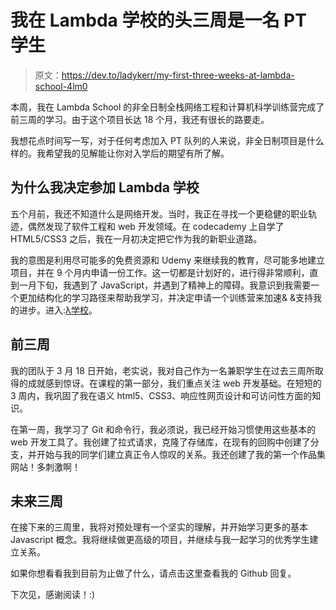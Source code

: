 # 我在 Lambda 学校的头三周是一名 PT 学生

> 原文：<https://dev.to/ladykerr/my-first-three-weeks-at-lambda-school-4lm0>

本周，我在 Lambda School 的非全日制全栈网络工程和计算机科学训练营完成了前三周的学习。由于这个项目长达 18 个月，我还有很长的路要走。

我想花点时间写一写，对于任何考虑加入 PT 队列的人来说，非全日制项目是什么样的。我希望我的见解能让你对入学后的期望有所了解。

## 为什么我决定参加 Lambda 学校

五个月前，我还不知道什么是网络开发。当时，我正在寻找一个更稳健的职业轨迹，偶然发现了软件工程和 web 开发领域。在 codecademy 上自学了 HTML5/CSS3 之后，我在一月初决定把它作为我的新职业道路。

我的意图是利用尽可能多的免费资源和 Udemy 来继续我的教育，尽可能多地建立项目，并在 9 个月内申请一份工作。这一切都是计划好的，进行得非常顺利，直到一月下旬，我遇到了 JavaScript，并遇到了精神上的障碍。我意识到我需要一个更加结构化的学习路径来帮助我学习，并决定申请一个训练营来加速& &支持我的进步。进入:[λ学校](https://lambdaschool.com/)。

## 前三周

我的团队于 3 月 18 日开始，老实说，我对自己作为一名兼职学生在过去三周所取得的成就感到惊讶。在课程的第一部分，我们重点关注 web 开发基础。在短短的 3 周内，我巩固了我在语义 html5、CSS3、响应性网页设计和可访问性方面的知识。

在第一周，我学习了 Git 和命令行，我必须说，我已经开始习惯使用这些基本的 web 开发工具了。我创建了拉式请求，克隆了存储库，在现有的回购中创建了分支，并开始与我的同学们建立真正令人惊叹的关系。我还创建了我的第一个作品集网站！多刺激啊！

## 未来三周

在接下来的三周里，我将对预处理有一个坚实的理解，并开始学习更多的基本 Javascript 概念。我将继续做更高级的项目，并继续与我一起学习的优秀学生建立关系。

如果你想看看我到目前为止做了什么，请点击这里查看我的 Github 回复。

下次见，感谢阅读！:)